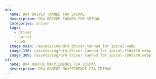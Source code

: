 ```yaml
---
en:
  name: DR4 DRIVER TANNED FOR SPIRAL
  description: DR4 DRIVER TANNED FOR SPIRAL
  categories: driver
  tags:
    - driver
    - spiral
    - no5
  image_main: /assets/img/dr4_driver_tanned_for_spiral.webp
  image_150: /assets/img/dr4_driver_tanned_for_spiral-150x150.webp
  image_300: /assets/img/dr4_driver_tanned_for_spiral-300x300.webp
el:
  name: DR4 ΟΔΗΓΟΣ ΜΑΥΡΙΣΜΕΝΟΣ ΓΙΑ ΣΠΙΡΑΛ
  description: DR4 ΟΔΗΓΟΣ ΜΑΥΡΙΣΜΕΝΟΣ ΓΙΑ ΣΠΙΡΑΛ
---
```

